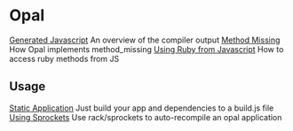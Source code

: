 # Opal

[Generated Javascript](generated_javascript.md) An overview of the compiler output
[Method Missing](method_missing.md) How Opal implements method_missing
[Using Ruby from Javascript](using_ruby_from_javascript.md) How to access ruby methods from JS

## Usage

[Static Application](static_applications.md) Just build your app and dependencies to a build.js file
[Using Sprockets](using_sprockets.md) Use rack/sprockets to auto-recompile an opal application

